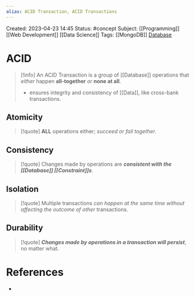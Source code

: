 ```yaml
---
alias: ACID Transaction, ACID Transactions
---
```


Created: 2023-04-23 14:45
Status: #concept
Subject: [[Programming]] [[Web Development]] [[Data Science]]
Tags: [[MongoDB]] [Database](/dist/Database)

# ACID

> [!info] An ACID Transaction is a group of [[Database]] operations that _either_ happen **all-together** _or_ **none at all**.
>
> - ensures integrity and consistency of [[Data]], like cross-bank transactions.

## Atomicity

> [!quote] **ALL** operations either; _succeed or fail together_.

## Consistency

> [!quote] Changes made by operations are **_consistent with the [[Database]] [[Constraint]]s_**.

## Isolation

> [!quote] Multiple transactions _can happen at the same time without affecting the outcome of other_ transactions.

## Durability

> [!quote] **_Changes made by operations in a transaction will persist_**, no matter what.

# References

-
